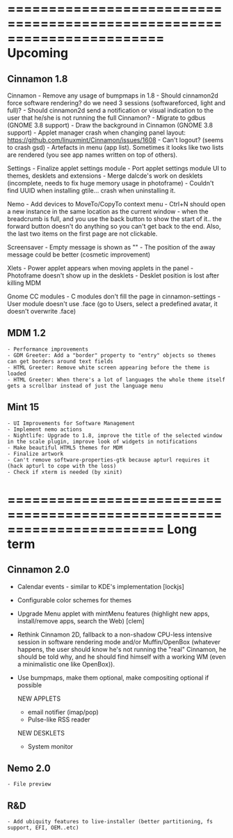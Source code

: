 =======================================================================
Upcoming
=======================================================================

Cinnamon 1.8
------------

  Cinnamon
    - Remove any usage of bumpmaps in 1.8
    - Should cinnamon2d force software rendering? do we need 3 sessions (softwareforced, light and full)?
    - Should cinnamon2d send a notification or visual indication to the user that he/she is not running the full Cinnamon?
    - Migrate to gdbus (GNOME 3.8 support)
    - Draw the background in Cinnamon (GNOME 3.8 support)
    - Applet manager crash when changing panel layout: https://github.com/linuxmint/Cinnamon/issues/1608
    - Can't logout? (seems to crash gsd)
    - Artefacts in menu (app list). Sometimes it looks like two lists are rendered (you see app names written on top of others).

  Settings
    - Finalize applet settings module
    - Port applet settings module UI to themes, desklets and extensions
    - Merge dalcde's work on desklets (incomplete, needs to fix huge memory usage in photoframe)
    - Couldn't find UUID when installing gtile... crash when uninstalling it.

  Nemo
    - Add devices to MoveTo/CopyTo context menu
    - Ctrl+N should open a new instance in the same location as the current window
    - when the breadcrumb is full, and you use the back button to show the start of it.. the forward button doesn't do anything so you can't get back to the end. Also, the last two items on the first page are not clickable.

  Screensaver
    - Empty message is shown as ""
    - The position of the away message could be better (cosmetic improvement)

  Xlets
    - Power applet appears when moving applets in the panel
    - Photoframe doesn't show up in the desklets
    - Desklet position is lost after killing MDM

  Gnome CC modules
    - C modules don't fill the page in cinnamon-settings
    - User module doesn't use .face (go to Users, select a predefined avatar, it doesn't overwrite .face)

MDM 1.2
-------
    
    - Performance improvements
    - GDM Greeter: Add a "border" property to "entry" objects so themes can get borders around text fields
    - HTML Greeter: Remove white screen appearing before the theme is loaded
    - HTML Greeter: When there's a lot of languages the whole theme itself gets a scrollbar instead of just the language menu
    
Mint 15
-------

    - UI Improvements for Software Management    
    - Implement nemo actions
    - Nightlife: Upgrade to 1.8, improve the title of the selected window in the scale plugin, improve look of widgets in notifications
    - Make beautiful HTML5 themes for MDM
    - Finalize artwork
    - Can't remove software-properties-gtk because apturl requires it (hack apturl to cope with the loss)
    - Check if xterm is needed (by xinit)


=======================================================================
Long term
=======================================================================

Cinnamon 2.0
------------

 - Calendar events - similar to KDE's implementation [lockjs]
 - Configurable color schemes for themes    
 - Upgrade Menu applet with mintMenu features (highlight new apps, install/remove apps, search the Web) [clem]
 - Rethink Cinnamon 2D, fallback to a non-shadow CPU-less intensive session in software rendering mode and/or Muffin/OpenBox (whatever happens, the user should know he's not running the "real" Cinnamon, he should be told why, and he should find himself with a working WM (even a minimalistic one like OpenBox)).
 - Use bumpmaps, make them optional, make compositing optional if possible

    NEW APPLETS
    
    - email notifier (imap/pop)
    - Pulse-like RSS reader
    
    NEW DESKLETS
    
    - System monitor

Nemo 2.0
--------

    - File preview

R&D
---        
    - Add ubiquity features to live-installer (better partitioning, fs support, EFI, OEM..etc)

